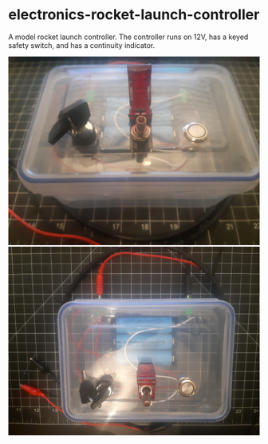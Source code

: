 # electronics-rocket-launch-controller
A model rocket launch controller. The controller runs on 12V, has a keyed safety switch, and has a continuity indicator.

![alt text](https://github.com/alexander-fraser/electronics-rocket-launch-controller/blob/main/Plots/electronics-rocket-launch-controller-Front.jpg)
![alt text](https://github.com/alexander-fraser/electronics-rocket-launch-controller/blob/main/Plots/electronics-rocket-launch-controller-Top.jpg)
